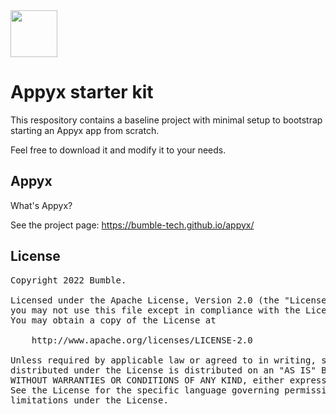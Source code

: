 <img src="https://user-images.githubusercontent.com/238198/177164121-3aa4d19d-7714-4f2e-af12-7d3335b43f9c.png" width="75" />

# Appyx starter kit

This respository contains a baseline project with minimal setup to bootstrap starting an Appyx app from scratch.

Feel free to download it and modify it to your needs.


## Appyx

What's Appyx?

See the project page:
https://bumble-tech.github.io/appyx/


## License

<pre>
Copyright 2022 Bumble.

Licensed under the Apache License, Version 2.0 (the "License");
you may not use this file except in compliance with the License.
You may obtain a copy of the License at

    http://www.apache.org/licenses/LICENSE-2.0

Unless required by applicable law or agreed to in writing, software
distributed under the License is distributed on an "AS IS" BASIS,
WITHOUT WARRANTIES OR CONDITIONS OF ANY KIND, either express or implied.
See the License for the specific language governing permissions and
limitations under the License.
</pre>
